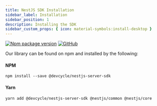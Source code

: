 ```yaml
---
title: NestJS SDK Installation
sidebar_label: Installation
sidebar_position: 1
description: Installing the SDK
sidebar_custom_props: { icon: material-symbols:install-desktop }
---
```


[![Npm package version](https://badgen.net/npm/v/@devcycle/nestjs-server-sdk)](https://www.npmjs.com/package/@devcycle/nestjs-server-sdk)
[![GitHub](https://img.shields.io/github/stars/devcyclehq/js-sdks.svg?style=social&label=Star&maxAge=2592000)](https://github.com/devcyclehq/js-sdks)

Our library can be found on npm and installed by the following:

#### NPM
[//]: # (wizard-install-start)

```
npm install --save @devcycle/nestjs-server-sdk
```

[//]: # (wizard-install-end)

#### Yarn

```bash
yarn add @devcycle/nestjs-server-sdk @nestjs/common @nestjs/core
```
